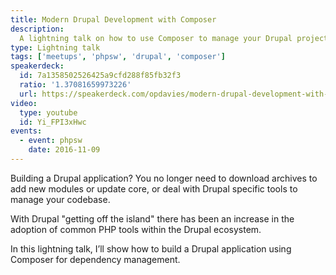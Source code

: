 ```yaml
---
title: Modern Drupal Development with Composer
description:
  A lightning talk on how to use Composer to manage your Drupal projects.
type: Lightning talk
tags: ['meetups', 'phpsw', 'drupal', 'composer']
speakerdeck:
  id: 7a1358502526425a9cfd288f85fb32f3
  ratio: '1.37081659973226'
  url: https://speakerdeck.com/opdavies/modern-drupal-development-with-composer
video:
  type: youtube
  id: Yi_FPI3xHwc
events:
  - event: phpsw
    date: 2016-11-09
---
```


Building a Drupal application? You no longer need to download archives to add
new modules or update core, or deal with Drupal specific tools to manage your
codebase.

With Drupal "getting off the island" there has been an increase in the adoption
of common PHP tools within the Drupal ecosystem.

In this lightning talk, I’ll show how to build a Drupal application using
Composer for dependency management.
